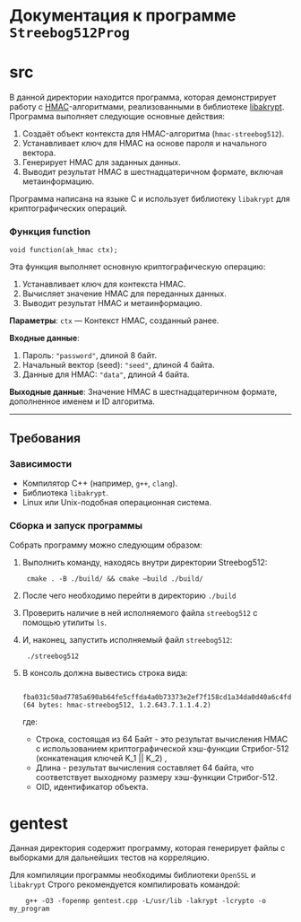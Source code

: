 # Документация к программе `Streebog512Prog`

# src
В данной директории находится программа, которая демонстрирует работу с [HMAC](https://tc26.ru/standard/rs/Р%2050.1.113-2016.pdf)-алгоритмами, реализованными в библиотеке [libakrypt](https://git.miem.hse.ru/axelkenzo/libakrypt-0.x). Программа выполняет следующие основные действия:

1. Создаёт объект контекста для HMAC-алгоритма (`hmac-streebog512`).
2. Устанавливает ключ для HMAC на основе пароля и начального вектора.
3. Генерирует HMAC для заданных данных.
4. Выводит результат HMAC в шестнадцатеричном формате, включая метаинформацию.

Программа написана на языке C и использует библиотеку `libakrypt` для криптографических операций.

### Функция function
`void function(ak_hmac ctx);`

Эта функция выполняет основную криптографическую операцию:
1. Устанавливает ключ для контекста HMAC.
2. Вычисляет значение HMAC для переданных данных.
3. Выводит результат HMAC и метаинформацию.

__Параметры__:
`ctx` — Контекст HMAC, созданный ранее.

__Входные данные__:
1. Пароль: `"password"`, длиной 8 байт.
2. Начальный вектор (seed): `"seed"`, длиной 4 байта.
3. Данные для HMAC: `"data"`, длиной 4 байта.

__Выходные данные__: Значение HMAC в шестнадцатеричном формате, дополненное именем и ID алгоритма.

---

## Требования

### Зависимости

- Компилятор C++ (например, `g++`, `clang`).
- Библиотека `libakrypt`.
- Linux или Unix-подобная операционная система.

### Сборка и запуск программы

Собрать программу можно следующим образом:

1. Выполнить команду, находясь внутри директории Streebog512: 

        cmake . -B ./build/ && cmake —build ./build/

2. После чего необходимо перейти в директорию ``./build``
3. Проверить наличие в ней исполняемого файла ``streebog512`` с помощью утилиты ``ls``. 
4. И, наконец, запустить исполняемый файл ``streebog512``: 
    
        ./streebog512
5. В консоль должна вывестись строка вида: 
        
        fba031c50ad7785a690ab64fe5cffda4a0b73373e2ef7f158cd1a34da0d40a6c4fde4bccc906b3b7590ba918b801a35fabd7d66fcaca6e6c8b2cbe3ed0f6bff4 (64 bytes: hmac-streebog512, 1.2.643.7.1.1.4.2)
    где: 
        
    - Строка, состоящая из 64 Байт - это результат вычисления HMAC с использованием криптографической хэш-функции Стрибог-512 (конкатенация ключей K_1 || K_2) ,
    - Длина - результат вычисления составляет 64 байта, что соответствует выходному размеру хэш-функции Стрибог-512.
    - OID, идентификатор объекта.
  
# gentest 
Данная директория содержит программу, которая генерирует файлы с выборками для дальнейших тестов на корреляцию. 

Для компиляции программы необходимы библиотеки `OpenSSL` и `libakrypt`
Строго рекомендуется компилировать командой:

        g++ -O3 -fopenmp gentest.cpp -L/usr/lib -lakrypt -lcrypto -o my_program